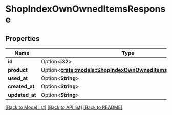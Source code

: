 # ShopIndexOwnOwnedItemsResponse

## Properties

Name | Type | Description | Notes
------------ | ------------- | ------------- | -------------
**id** | Option<**i32**> |  | [optional]
**product** | Option<[**crate::models::ShopIndexOwnOwnedItemsResponseProduct**](ShopIndexOwnOwnedItemsResponseProduct.md)> |  | [optional]
**used_at** | Option<**String**> |  | [optional]
**created_at** | Option<**String**> |  | [optional]
**updated_at** | Option<**String**> |  | [optional]

[[Back to Model list]](../README.md#documentation-for-models) [[Back to API list]](../README.md#documentation-for-api-endpoints) [[Back to README]](../README.md)


